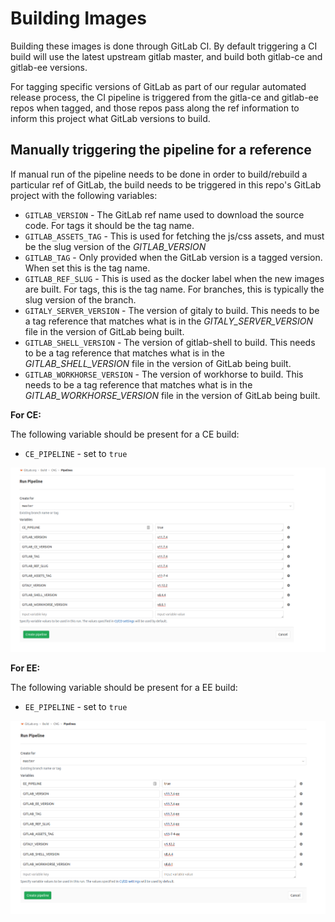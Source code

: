 # Building Images

Building these images is done through GitLab CI. By default triggering a CI build will use the latest upstream gitlab master,
and build both gitlab-ce and gitlab-ee versions.

For tagging specific versions of GitLab as part of our regular automated release process, the CI pipeline is triggered from the gitla-ce and gitlab-ee repos when tagged, and those repos pass
along the ref information to inform this project what GitLab versions to build.

## Manually triggering the pipeline for a reference

If manual run of the pipeline needs to be done in order to build/rebuild a particular ref of GitLab,
the build needs to be triggered in this repo's GitLab project with the following variables:

- `GITLAB_VERSION` - The GitLab ref name used to download the source code. For tags it should be the tag name.
- `GITLAB_ASSETS_TAG` - This is used for fetching the js/css assets, and must be the slug version of the *GITLAB_VERSION*
- `GITLAB_TAG` - Only provided when the GitLab version is a tagged version. When set this is the tag name.
- `GITLAB_REF_SLUG` - This is used as the docker label when the new images are built. For tags, this is the tag name. For branches, this is typically the slug version of the branch.
- `GITALY_SERVER_VERSION` - The version of gitaly to build. This needs to be a tag reference that matches what is in the *GITALY_SERVER_VERSION* file in the version of GitLab being built.
- `GITLAB_SHELL_VERSION` - The version of gitlab-shell to build. This needs to be a tag reference that matches what is in the *GITLAB_SHELL_VERSION* file in the version of GitLab being built.
- `GITLAB_WORKHORSE_VERSION` - The version of workhorse to build. This needs to be a tag reference that matches what is in the *GITLAB_WORKHORSE_VERSION* file in the version of GitLab being built.

**For CE:**

The following variable should be present for a CE build:

- `CE_PIPELINE` - set to `true`

![ce-cng-release.png](ce-cng-release.png)

**For EE:**

The following variable should be present for a EE build:

- `EE_PIPELINE` - set to `true`

![ee-cng-release.png](ee-cng-release.png)
